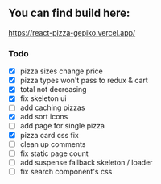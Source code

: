 ## You can find build here:
https://react-pizza-gepiko.vercel.app/

### Todo


- [x] pizza sizes change price
- [x] pizza types won't pass to redux & cart
- [x] total not decreasing
- [x] fix skeleton ui
- [ ] add caching pizzas
- [x] add sort icons
- [ ] add page for single pizza
- [x] pizza card css fix
- [ ] clean up comments
- [ ] fix static page count
- [ ] add suspense fallback skeleton / loader
- [ ] fix search component's css
